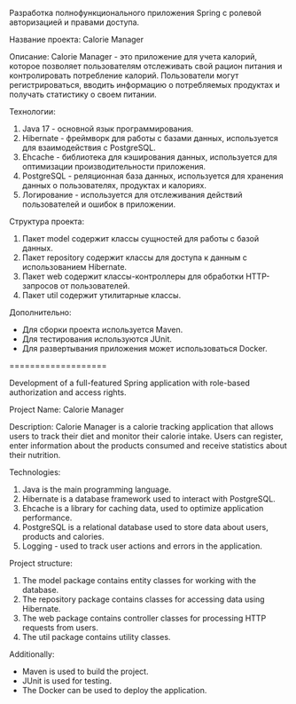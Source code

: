 Разработка полнофункционального приложения Spring с ролевой авторизацией и правами доступа.

Название проекта: Calorie Manager

Описание:
Calorie Manager - это приложение для учета калорий, которое позволяет пользователям отслеживать свой рацион питания и контролировать потребление калорий. Пользователи могут регистрироваться, вводить информацию о потребляемых продуктах и получать статистику о своем питании.

Технологии:
1. Java 17 - основной язык программирования.
2. Hibernate - фреймворк для работы с базами данных, используется для взаимодействия с PostgreSQL.
3. Ehcache - библиотека для кэширования данных, используется для оптимизации производительности приложения.
4. PostgreSQL - реляционная база данных, используется для хранения данных о пользователях, продуктах и калориях.
5. Логирование - используется для отслеживания действий пользователей и ошибок в приложении.

Структура проекта:
1. Пакет model содержит классы сущностей для работы с базой данных.
2. Пакет repository содержит классы для доступа к данным с использованием Hibernate.
3. Пакет web содержит классы-контроллеры для обработки HTTP-запросов от пользователей.
4. Пакет util содержит утилитарные классы.

Дополнительно:
- Для сборки проекта используется Maven.
- Для тестирования используются JUnit.
- Для развертывания приложения может использоваться Docker.

===================

Development of a full-featured Spring application with role-based authorization and access rights.

Project Name: Calorie Manager

Description:
Calorie Manager is a calorie tracking application that allows users to track their diet and monitor their calorie intake. Users can register, enter information about the products consumed and receive statistics about their nutrition.

Technologies:
1. Java is the main programming language.
2. Hibernate is a database framework used to interact with PostgreSQL.
3. Ehcache is a library for caching data, used to optimize application performance.
4. PostgreSQL is a relational database used to store data about users, products and calories.
5. Logging - used to track user actions and errors in the application.

Project structure:
1. The model package contains entity classes for working with the database.
2. The repository package contains classes for accessing data using Hibernate.
3. The web package contains controller classes for processing HTTP requests from users.
4. The util package contains utility classes.

Additionally:
- Maven is used to build the project.
- JUnit is used for testing.
- The Docker can be used to deploy the application.